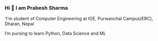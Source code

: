 ### Hi  👋 I am Prabesh Sharma


'I'm student of Computer Engineering at IOE, Purwanchal Campus(ERC), Dharan, Nepal


I’m pursing to learn Python, Data Science and ML

<!--
**Prabesh1sharma/Prabesh1sharma** is a ✨ _special_ ✨ repository because its `README.md` (this file) appears on your GitHub profile.

Here are some ideas to get you started:

- 🔭 I’m currently working on ...
- 🌱 I’m currently learning ...
- 👯 I’m looking to collaborate on ...
- 🤔 I’m looking for help with ...
- 💬 Ask me about ...
- 📫 How to reach me: ...
- 😄 Pronouns: ...
- ⚡ Fun fact: ...
-->
